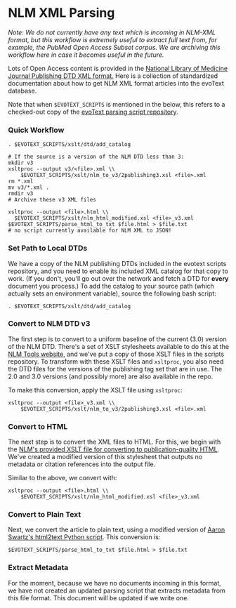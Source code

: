 # NLM XML Parsing

_Note: We do not currently have any text which is incoming in NLM-XML format, but this workflow is extremely useful to extract full text from, for example, the PubMed Open Access Subset corpus. We are archiving this workflow here in case it becomes useful in the future._

Lots of Open Access content is provided in the [National Library of Medicine Journal Publishing DTD XML format.](http://dtd.nlm.nih.gov/publishing/) Here is a collection of standardized documentation about how to get NLM XML format articles into the evoText database.

Note that when `$EVOTEXT_SCRIPTS` is mentioned in the below, this refers to a checked-out copy of the [evoText parsing script repository](https://github.com/cpence/evotext).

### Quick Workflow

```text
. $EVOTEXT_SCRIPTS/xslt/dtd/add_catalog

# If the source is a version of the NLM DTD less than 3:
mkdir v3
xsltproc --output v3/<file>.xml \\
    $EVOTEXT_SCRIPTS/xslt/nlm_to_v3/2publishing3.xsl <file>.xml
rm *.xml
mv v3/*.xml .
rmdir v3
# Archive these v3 XML files

xsltproc --output <file>.html \\
  $EVOTEXT_SCRIPTS/xslt/nlm_html_modified.xsl <file>_v3.xml
$EVOTEXT_SCRIPTS/parse_html_to_txt $file.html > $file.txt
# no script currently available for NLM XML to JSON!
```

### Set Path to Local DTDs

We have a copy of the NLM publishing DTDs included in the evotext scripts repository, and you need to enable its included XML catalog for that copy to work. \(If you don't, you'll go out over the network and fetch a DTD for **every** document you process.\) To add the catalog to your source path \(which actually sets an environment variable\), source the following bash script:

```text
. $EVOTEXT_SCRIPTS/xslt/dtd/add_catalog
```

### Convert to NLM DTD v3

The first step is to convert to a uniform baseline of the current \(3.0\) version of the NLM DTD. There's a set of XSLT stylesheets available to do this at the [NLM Tools website,](http://dtd.nlm.nih.gov/tools/tools.html) and we've put a copy of those XSLT files in the scripts repository. To transform with these XSLT files and `xsltproc`, you also need the DTD files for the versions of the publishing tag set that are in use. The 2.0 and 3.0 versions \(and possibly more\) are also available in the repo.

To make this conversion, apply the XSLT file using `xsltproc`:

```text
xsltproc --output <file>_v3.xml \\
    $EVOTEXT_SCRIPTS/xslt/nlm_to_v3/2publishing3.xsl <file>.xml
```

### Convert to HTML

The next step is to convert the XML files to HTML. For this, we begin with the [NLM's provided XSLT file for converting to publication-quality HTML](http://dtd.nlm.nih.gov/tools/tools.html). We've created a modified version of this stylesheet that outputs no metadata or citation references into the output file.

Similar to the above, we convert with:

```text
xsltproc --output <file>.html \\
    $EVOTEXT_SCRIPTS/xslt/nlm_html_modified.xsl <file>_v3.xml
```

### Convert to Plain Text

Next, we convert the article to plain text, using a modified version of [Aaron Swartz's html2text Python script](https://github.com/aaronsw/html2text). This conversion is:

```text
$EVOTEXT_SCRIPTS/parse_html_to_txt $file.html > $file.txt
```

### Extract Metadata

For the moment, because we have no documents incoming in this format, we have not created an updated parsing script that extracts metadata from this file format. This document will be updated if we write one.

